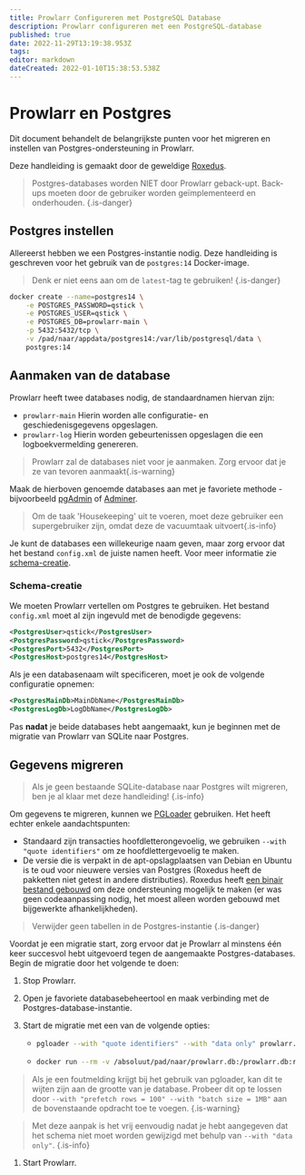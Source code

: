 ```yaml
---
title: Prowlarr Configureren met PostgreSQL Database
description: Prowlarr configureren met een PostgreSQL-database
published: true
date: 2022-11-29T13:19:38.953Z
tags: 
editor: markdown
dateCreated: 2022-01-10T15:38:53.538Z
---
```


# Prowlarr en Postgres

Dit document behandelt de belangrijkste punten voor het migreren en instellen van Postgres-ondersteuning in Prowlarr.

Deze handleiding is gemaakt door de geweldige [Roxedus](https://github.com/Roxedus).

> Postgres-databases worden NIET door Prowlarr geback-upt. Back-ups moeten door de gebruiker worden geïmplementeerd en onderhouden.
{.is-danger}

## Postgres instellen

Allereerst hebben we een Postgres-instantie nodig. Deze handleiding is geschreven voor het gebruik van de `postgres:14` Docker-image.

> Denk er niet eens aan om de `latest`-tag te gebruiken! {.is-danger}

```bash
docker create --name=postgres14 \
    -e POSTGRES_PASSWORD=qstick \
    -e POSTGRES_USER=qstick \
    -e POSTGRES_DB=prowlarr-main \
    -p 5432:5432/tcp \
    -v /pad/naar/appdata/postgres14:/var/lib/postgresql/data \
    postgres:14
```

## Aanmaken van de database

Prowlarr heeft twee databases nodig, de standaardnamen hiervan zijn:

- `prowlarr-main`   Hierin worden alle configuratie- en geschiedenisgegevens opgeslagen.
- `prowlarr-log`    Hierin worden gebeurtenissen opgeslagen die een logboekvermelding genereren.

> Prowlarr zal de databases niet voor je aanmaken. Zorg ervoor dat je ze van tevoren aanmaakt{.is-warning}

Maak de hierboven genoemde databases aan met je favoriete methode - bijvoorbeeld [pgAdmin](https://www.pgadmin.org/) of [Adminer](https://www.adminer.org/).

> Om de taak 'Housekeeping' uit te voeren, moet deze gebruiker een supergebruiker zijn, omdat deze de vacuumtaak uitvoert{.is-info}

Je kunt de databases een willekeurige naam geven, maar zorg ervoor dat het bestand `config.xml` de juiste namen heeft. Voor meer informatie zie [schema-creatie](/prowlarr/postgres-setup#schema-creation).

### Schema-creatie

We moeten Prowlarr vertellen om Postgres te gebruiken. Het bestand `config.xml` moet al zijn ingevuld met de benodigde gegevens:

```xml
<PostgresUser>qstick</PostgresUser>
<PostgresPassword>qstick</PostgresPassword>
<PostgresPort>5432</PostgresPort>
<PostgresHost>postgres14</PostgresHost>
```

Als je een databasenaam wilt specificeren, moet je ook de volgende configuratie opnemen:

```xml
<PostgresMainDb>MainDbName</PostgresMainDb>
<PostgresLogDb>LogDbName</PostgresLogDb>
```

Pas **nadat** je beide databases hebt aangemaakt, kun je beginnen met de migratie van Prowlarr van SQLite naar Postgres.

## Gegevens migreren

> Als je geen bestaande SQLite-database naar Postgres wilt migreren, ben je al klaar met deze handleiding! {.is-info}

Om gegevens te migreren, kunnen we [PGLoader](https://github.com/dimitri/pgloader) gebruiken. Het heeft echter enkele aandachtspunten:

- Standaard zijn transacties hoofdletterongevoelig, we gebruiken `--with "quote identifiers"` om ze hoofdlettergevoelig te maken.
- De versie die is verpakt in de apt-opslagplaatsen van Debian en Ubuntu is te oud voor nieuwere versies van Postgres (Roxedus heeft de pakketten niet getest in andere distributies).
  Roxedus heeft [een binair bestand gebouwd](https://github.com/Roxedus/Pgloader-bin) om deze ondersteuning mogelijk te maken (er was geen codeaanpassing nodig, het moest alleen worden gebouwd met bijgewerkte afhankelijkheden).

> Verwijder geen tabellen in de Postgres-instantie {.is-danger}

Voordat je een migratie start, zorg ervoor dat je Prowlarr al minstens één keer succesvol hebt uitgevoerd tegen de aangemaakte Postgres-databases. Begin de migratie door het volgende te doen:

1. Stop Prowlarr.
1. Open je favoriete databasebeheertool en maak verbinding met de Postgres-database-instantie.
1. Start de migratie met een van de volgende opties:

    - ```bash
      pgloader --with "quote identifiers" --with "data only" prowlarr.db 'postgresql://qstick:qstick@localhost/prowlarr-main'
      ```

    - ```bash
      docker run --rm -v /absoluut/pad/naar/prowlarr.db:/prowlarr.db:ro --network=host ghcr.io/roxedus/pgloader --with "quote identifiers" --with "data only" /prowlarr.db "postgresql://qstick:qstick@localhost/prowlarr-main"
      ```

  > Als je een foutmelding krijgt bij het gebruik van pgloader, kan dit te wijten zijn aan de grootte van je database. Probeer dit op te lossen door `--with "prefetch rows = 100" --with "batch size = 1MB"` aan de bovenstaande opdracht toe te voegen.
  {.is-warning}

  > Met deze aanpak is het vrij eenvoudig nadat je hebt aangegeven dat het schema niet moet worden gewijzigd met behulp van `--with "data only"`.
  {.is-info}

1. Start Prowlarr.